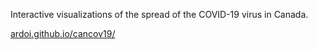 Interactive visualizations of the spread of the COVID-19 virus in Canada.

[ardoi.github.io/cancov19/](https://ardoi.github.io/cancov19/)